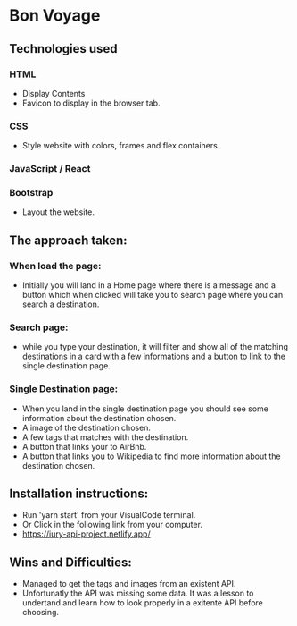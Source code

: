 # Bon Voyage

## Technologies used
### HTML 
- Display Contents
- Favicon to display in the browser tab.

### CSS
- Style website with colors, frames and flex containers.

### JavaScript / React


### Bootstrap
- Layout the website.

## The approach taken:
### When load the page:
- Initially you will land in a Home page where there is a message and a button which when clicked will take you to search page where you can search a destination.

### Search page:
- while you type your destination, it will filter and show all of the matching destinations in a card with a few informations and a button to link to the single destination page.

### Single Destination page:
- When you land in the single destination page you should see some information about the destination chosen.
- A image of the destination chosen.
- A few tags that matches with the destination.
- A button that links your to AirBnb.
- A button that links you to Wikipedia to find more information about the destination chosen.

## Installation instructions:
- Run 'yarn start' from your VisualCode terminal.
- Or Click in the following link from your computer.
- https://iury-api-project.netlify.app/

## Wins and Difficulties:
- Managed to get the tags and images from an existent API.
- Unfortunatly the API was missing some data. It was a lesson to undertand and learn how to look properly in a exitente API before choosing.
